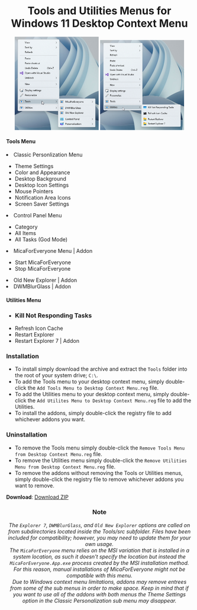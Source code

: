 <h1 align="center" id="tools-menu-for-windows-11-desktop-context-menu">Tools and Utilities Menus for Windows 11 Desktop Context Menu</h1>
<div align="center"><img width="45%" src="Previews/c25EEQZmeQ.png" /> <img width="45%" src="Previews/jgrycwDiQ8.png" /></div>
<h4 align="left" id="tools-menu">Tools Menu</h4>
<li align="left">Classic Personlization Menu</li>
<ul align="left">
<li align="left">Theme Settings</li>
<li align="left">Color and Appearance</li>
<li align="left">Desktop Background</li>
<li align="left">Desktop Icon Settings</li>
<li align="left">Mouse Pointers</li>
<li align="left">Notification Area Icons</li>
<li align="left">Screen Saver Settings</li>
</ul>
<li align="left">Control Panel Menu</li>
<ul align="left">
<li align="left">Category</li>
<li align="left">All Items</li>
<li align="left">All Tasks (God Mode)</li>
</ul>
<li align="left">MicaForEveryone Menu | Addon</li>
<ul align="left">
<li align="left">Start MicaForEveryone</li>
<li align="left">Stop MicaForEveryone</li>
</ul>
<li align="left">Old New Explorer | Addon</li>
<li align="left">DWMBlurGlass | Addon</li>
</ul>
<h4 align="left" id="utilities-menu">Utilities Menu</h4>
<ul align="left">
<li align="left"><h3 align="left" id="kill-not-responding-tasks-sub-menu">Kill Not Responding Tasks</li>
<li align="left">Refresh Icon Cache</li>
<li align="left">Restart Explorer</li>
<li align="left">Restart Explorer 7 | Addon</li>
</ul>
<h3 align="left" id="installation">Installation</h3>
<ul align="left">
<li align="left">To install simply download the archive and extract the <code>Tools</code> folder into the root of your system drive; <code>C:\</code>.</li>
<li align="left">To add the Tools menu to your desktop context menu, simply double-click the <code>Add Tools Menu to Desktop Context Menu.reg</code> file.</li>
<li align="left">To add the Utilities menu to your desktop context menu, simply double-click the <code>Add Utilites Menu to Desktop Context Menu.reg</code> file to add the Utilities.</li>
<li>To install the addons, simply double-click the registry file to add whichever addons you want.</li>
</ul>
<h3 align="left" id="uninstallation">Uninstallation</h3>
<ul align="left">
<li align="left">To remove the Tools menu simply double-click the <code>Remove Tools Menu from Desktop Context Menu.reg</code> file.</li>
<li align="left">To remove the Utilities menu simply double-click the <code>Remove Utilities Menu from Desktop Context Menu.reg</code> file.</li>
<li align="left">To remove the addons without removing the Tools or Utilities menus, simply double-click the registry file to remove whichever addons you want to remove.</li>
</ul>
<p align="left"><b>Download</b>: <a href="https://github.com/The-Back-Room/Tools-and-Utilities-Menus-for-Windows-11-Desktop-Context-Menu/archive/refs/heads/main.zip">Download ZIP</a></p>
<h3 align="center" id="tip">Note</h3>
<em><p align="center">The <code>Explorer 7</code>, <code>DWMBlurGlass</code>, and <code>Old New Explorer</code> options are called on from subdirectories located inside the Tools/src subfolder. Files have been included for compatibility; however, you may need to update them for your own usage.<br />
The <code>MicaForEveryone</code> menu relies on the MSI variation that is installed in a system location, as such it doesn't specify the location but instead the <code>MicaForEveryone.App.exe</code> process created by the MSI installation method. For this reason, manual installations of MicaForEveryone might not be compatible with this menu.<br />
Due to Windows context menu limitations, addons may remove entrees from some of the sub menus in order to make space. Keep in mind that if you want to use all of the addons with both menus the Theme Settings option in the Classic Personalization sub menu may disappear.</p></em>
